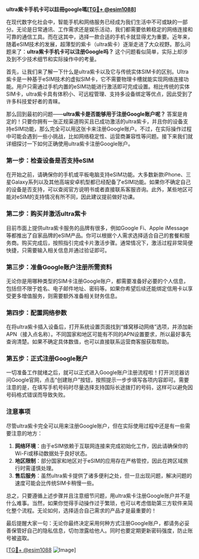 **ultra紫卡手机卡可以註冊google嗎[[TG💪+ @esim1088](https://t.me/s/esim1088)]**

在现代数字化社会中，智能手机和网络服务已经成为我们生活中不可或缺的一部分。无论是日常通讯、工作需求还是娱乐活动，我们都需要依赖稳定的网络连接和可靠的通信工具。而在这其中，选择一款合适的手机卡就显得尤为重要。近年来，随着eSIM技术的发展，超薄型的紫卡（ultra紫卡）逐渐走进了大众视野。那么问题来了：**ultra紫卡手机卡可以注册Google吗？** 这个问题看似简单，实际上却涉及到不少技术细节和实际操作中的考量。

首先，让我们来了解一下什么是ultra紫卡以及它与传统实体SIM卡的区别。Ultra紫卡是一种基于eSIM技术的虚拟SIM卡，它不需要物理卡槽就能实现网络连接功能。用户只需通过手机内置的eSIM功能进行激活即可完成设置。相比传统的实体SIM卡，ultra紫卡具有体积小、可远程管理、支持多设备绑定等优点，因此受到了许多科技爱好者的青睐。

那么回到最初的问题——**ultra紫卡是否能够用于注册Google账户呢？** 答案是肯定的！只要你拥有一张正规渠道购买且已成功激活的ultra紫卡，并且你的设备支持eSIM功能，那么完全可以用这张卡来注册Google账户。不过，在实际操作过程中可能会遇到一些小挑战，比如网络稳定性、运营商兼容性等问题。接下来我们就详细探讨一下如何正确使用ultra紫卡注册Google账户。

### **第一步：检查设备是否支持eSIM**
在开始之前，请确保你的手机或平板电脑支持eSIM功能。大多数新款iPhone、三星Galaxy系列以及其他高端安卓机型都已经配备了eSIM功能。如果你不确定自己的设备是否支持，可以查阅官方说明书或者直接联系客服咨询。此外，某些地区可能对eSIM的支持情况有所不同，因此建议提前做好功课。

### **第二步：购买并激活ultra紫卡**
目前市面上提供ultra紫卡服务的品牌有很多，例如Google Fi、Apple iMessage等都推出了自家品牌的eSIM产品。你可以根据个人需求选择适合自己的套餐和服务商。购买完成后，按照指引完成卡片激活步骤。通常情况下，激活过程非常简便快捷，只需要输入相关信息并通过验证即可。

### **第三步：准备Google账户注册所需资料**
无论你是用哪种类型的SIM卡注册Google账户，都需要准备好必要的个人信息，包括但不限于姓名、电子邮件地址、密码等。如果你希望后续还能绑定信用卡以享受更多增值服务，则需要额外准备相关财务信息。

### **第四步：配置网络参数**
在将ultra紫卡插入设备后，打开系统设置页面找到“蜂窝移动网络”选项，并添加新APN（接入点名称）。不同国家和地区可能有不同的APN设置要求，所以最好事先查询清楚。如果不确定具体数值，也可以直接联系运营商客服获取帮助。

### **第五步：正式注册Google账户**
一切准备工作就绪之后，就可以正式进入Google账户注册流程啦！打开浏览器访问Google官网，点击“创建账户”按钮，按照提示一步步填写各项内容即可。需要注意的是，在填写手机号码时尽量选择支持国际长途拨打的号码，这样可以避免因号码格式错误而导致失败。

### **注意事项**
尽管ultra紫卡完全可以用来注册Google账户，但在实际使用过程中还是有一些需要注意的地方：
1. **网络环境**：由于eSIM依赖于互联网连接来完成初始化工作，因此请确保你的Wi-Fi或移动数据处于良好状态。
2. **地区限制**：部分国家和地区对于eSIM的应用存在严格管控，因此在跨区域旅行时需谨慎处理。
3. **售后服务**：虽然ultra紫卡提供了诸多便利之处，但一旦出现问题，解决问题的速度可能会比传统SIM卡稍慢一些。

总之，只要遵循上述步骤并且注意细节问题，用ultra紫卡注册Google账户并不是什么难事。当然，如果你觉得手动操作过于繁琐，也可以考虑借助第三方软件来简化整个流程。无论如何，选择适合自己需求的产品才是最重要的！

最后提醒大家一句：无论你最终决定采用何种方式注册Google账户，都请务必妥善保管好自己的隐私信息，切勿泄露给他人。同时也要定期更新密码强度，防止账号被盗取。

[[TG💪+ @esim1088](https://t.me/s/esim1088) ![Image](https://i.postimg.cc/4NQfJmqS/Snipaste-2025-05-13-00-14-12.png)]